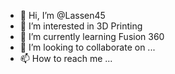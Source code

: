 - 👋 Hi, I’m @Lassen45
- 👀 I’m interested in 3D Printing
- 🌱 I’m currently learning Fusion 360
- 💞️ I’m looking to collaborate on ...
- 📫 How to reach me ...

<!---
Lassen45/Lassen45 is a ✨ special ✨ repository because its `README.md` (this file) appears on your GitHub profile.
You can click the Preview link to take a look at your changes.
--->
